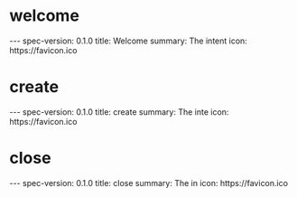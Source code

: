 <h1 class="contract">welcome</h1>
---
spec-version: 0.1.0
title: Welcome
summary: The intent 
icon: https://favicon.ico

<h1 class="contract">create</h1>
---
spec-version: 0.1.0
title: create
summary: The inte
icon: https://favicon.ico

<h1 class="contract">close</h1>
---
spec-version: 0.1.0
title: close
summary: The in
icon: https://favicon.ico